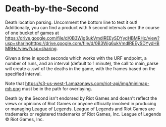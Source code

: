 # Death-by-the-Second
Death location parsing. Uncomment the bottom line to test it out! Additionally, you can find a product with 5 second intervals over the course of one bucket of games at https://drive.google.com/file/d/0B3Wig6ukVmdlREEySDYydHBMRHc/view?usp=sharinghttps://drive.google.com/file/d/0B3Wig6ukVmdlREEySDYydHBMRHc/view?usp=sharing.

Given a time in epoch seconds which works with the URF endpoint, a number of runs, and an interval (default to 1 minute), the call to main_parse will create a .swf of the deaths in the game, with the frames based on the specified interval.

Note that https://s3-us-west-1.amazonaws.com/riot-api/img/minimap-mh.png must be in the path for overlaying.

Death by the Second isn't endorsed by Riot Games and doesn't reflect the views or opinions of Riot Games or anyone officially involved in producing or managing League of Legends. League of Legends and Riot Games are trademarks or registered trademarks of Riot Games, Inc. League of Legends © Riot Games, Inc.
